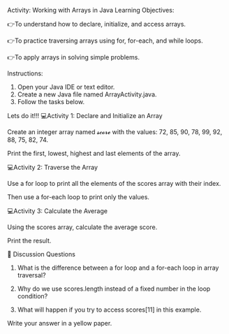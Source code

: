 Activity: Working with Arrays in Java
Learning Objectives:

👉To understand how to declare, initialize, and access arrays.

👉To practice traversing arrays using for, for-each, and while loops.

👉To apply arrays in solving simple problems.

Instructions:

1. Open your Java IDE or text editor.
2. Create a new Java file named ArrayActivity.java.
3. Follow the tasks below.

Lets do it!!!
💻Activity 1: Declare and Initialize an Array

Create an integer array named 𝓼𝓬𝓸𝓻𝓮 with the values: 72, 85, 90, 78, 99, 92, 88, 75, 82, 74.

Print the first, lowest, highest and last elements of the array.

💻Activity 2: Traverse the Array

Use a for loop to print all the elements of the scores array with their index.

Then use a for-each loop to print only the values.

💻Activity 3: Calculate the Average

Using the scores array, calculate the average score.

Print the result.

📖 Discussion Questions

1. What is the difference between a for loop and a for-each loop in array traversal?

2. Why do we use scores.length instead of a fixed number in the loop condition?

3. What will happen if you try to access scores[11] in this example.

Write your answer in a yellow paper.
